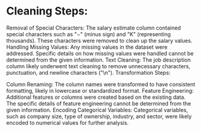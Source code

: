 # Cleaning Steps:

Removal of Special Characters: The salary estimate column contained special characters such as "−" (minus sign) and "K" (representing thousands). These characters were removed to clean up the salary values.
Handling Missing Values: Any missing values in the dataset were addressed. Specific details on how missing values were handled cannot be determined from the given information.
Text Cleaning: The job description column likely underwent text cleaning to remove unnecessary characters, punctuation, and newline characters ("\n").
Transformation Steps:

Column Renaming: The column names were transformed to have consistent formatting, likely in lowercase or standardized format.
Feature Engineering: Additional features or columns were created based on the existing data. The specific details of feature engineering cannot be determined from the given information.
Encoding Categorical Variables: Categorical variables, such as company size, type of ownership, industry, and sector, were likely encoded to numerical values for further analysis.
